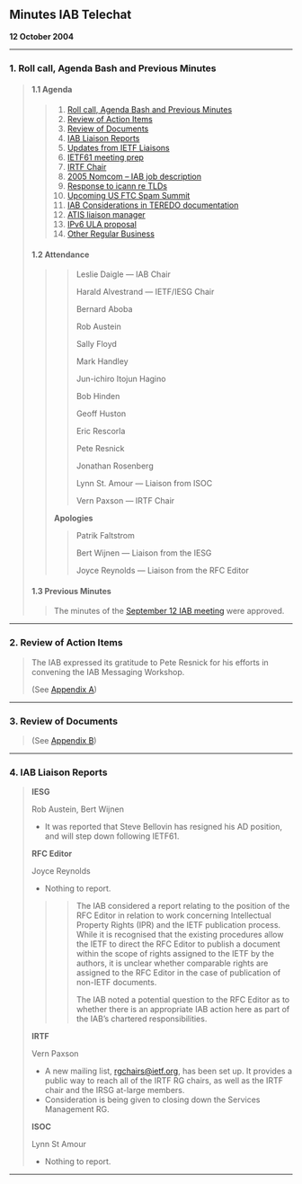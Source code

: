 
Minutes 
 IAB Telechat
----------------------


 **12 October 2004**




---



### 1. Roll call, Agenda Bash and Previous Minutes



> 
> #### 1.1 Agenda
> 
> 
> 
> > 
> > 1. [Roll call, Agenda Bash and Previous Minutes](#1)
> > 2. [Review of Action Items](#2)
> > 3. [Review of Documents](#3)
> > 4. [IAB Liaison Reports](#4)
> > 5. [Updates from IETF Liaisons](#5)
> > 6. [IETF61 meeting prep](#6)
> > 7. [IRTF Chair](#7)
> > 8. [2005 Nomcom – IAB job description](#8)
> > 9. [Response to icann re TLDs](#9)
> > 10. [Upcoming US FTC Spam Summit](#10)
> > 11. [IAB Considerations in TEREDO documentation](#11)
> > 12. [ATIS liaison manager](#12)
> > 13. [IPv6 ULA proposal](#13)
> > 14. [Other Regular Business](#14)
> > 
> > 
> > 
> 
> 
> #### 1.2 Attendance
> 
> 
> 
> > 
> > 
> > > 
> > > 
> > > Leslie Daigle — IAB Chair   
> > > 
> > > Harald Alvestrand — IETF/IESG Chair   
> > > 
> > > Bernard Aboba   
> > > 
> > > Rob Austein   
> > > 
> > > Sally Floyd   
> > > 
> > > Mark Handley   
> > > 
> > > Jun-ichiro Itojun Hagino   
> > > 
> > > Bob Hinden   
> > > 
> > > Geoff Huston   
> > > 
> > > Eric Rescorla   
> > > 
> > > Pete Resnick   
> > > 
> > > Jonathan Rosenberg   
> > > 
> > > Lynn St. Amour — Liaison from ISOC   
> > > 
> > > Vern Paxson — IRTF Chair
> > > 
> > > 
> > > 
> > > 
> > 
> > 
> > 
> > **Apologies**
> > 
> > 
> > 
> > > 
> > > 
> > > Patrik Faltstrom  
> > > 
> > > Bert Wijnen — Liaison from the IESG  
> > > 
> > > Joyce Reynolds — Liaison from the RFC Editor
> > > 
> > > 
> > > 
> > > 
> > 
> > 
> > 
> 
> 
> #### 1.3 Previous Minutes
> 
> 
> 
> > 
> > The minutes of the [September 12 IAB meeting](https://www.iab.org/documents/iabmins/iabmins.2004-09-14.html) were approved.
> > 
> > 
> > 
> 
> 
> 




---



### 2. Review of Action Items



> 
> The IAB expressed its gratitude to Pete Resnick for his efforts in convening the IAB Messaging Workshop.
> 
> 
> (See [Appendix A](#a))
> 
> 
> 




---



### 3. Review of Documents



> 
> (See [Appendix B](#b))
> 
> 
> 




---



### 4. IAB Liaison Reports



> 
> 
> **IESG**  
> 
> Rob Austein, Bert Wijnen
> 
> 
> * It was reported that Steve Bellovin has resigned his AD position, and will step down following IETF61.
> 
> 
> 
> **RFC Editor**  
> 
> Joyce Reynolds
> 
> 
> * Nothing to report.
> 
> 
> 
> > 
> > 
> > > 
> > >  The IAB considered a report relating to the position of the RFC Editor in relation to work concerning Intellectual Property Rights (IPR) and the IETF publication process. While it is recognised that the existing procedures allow the IETF to direct the RFC Editor to publish a document within the scope of rights assigned to the IETF by the authors, it is unclear whether comparable rights are assigned to the RFC Editor in the case of publication of non-IETF documents.
> > > 
> > > 
> > >  The IAB noted a potential question to the RFC Editor as to whether there is an appropriate IAB action here as part of the IAB’s chartered responsibilities.
> > > 
> > > 
> > > 
> > 
> > 
> > 
> 
> 
> 
> **IRTF**  
> 
> Vern Paxson
> 
> 
> * A new mailing list, rgchairs@ietf.org, has been set up. It provides a public way to reach all of the IRTF RG chairs, as well as the IRTF chair and the IRSG at-large members.
> * Consideration is being given to closing down the Services Management RG.
> 
> 
> 
> **ISOC**  
> 
> Lynn St Amour
> 
> 
> * Nothing to report.
> 
> 
> 




---

